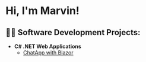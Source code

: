 <h1>Hi, I'm Marvin! <br/></h1>

<h2>👨‍💻 Software Development Projects:</h2>

- <b>C# .NET Web Applications</b>
  - [ChatApp with Blazor](https://github.com/mavan001/ChatApp-Blazor)
